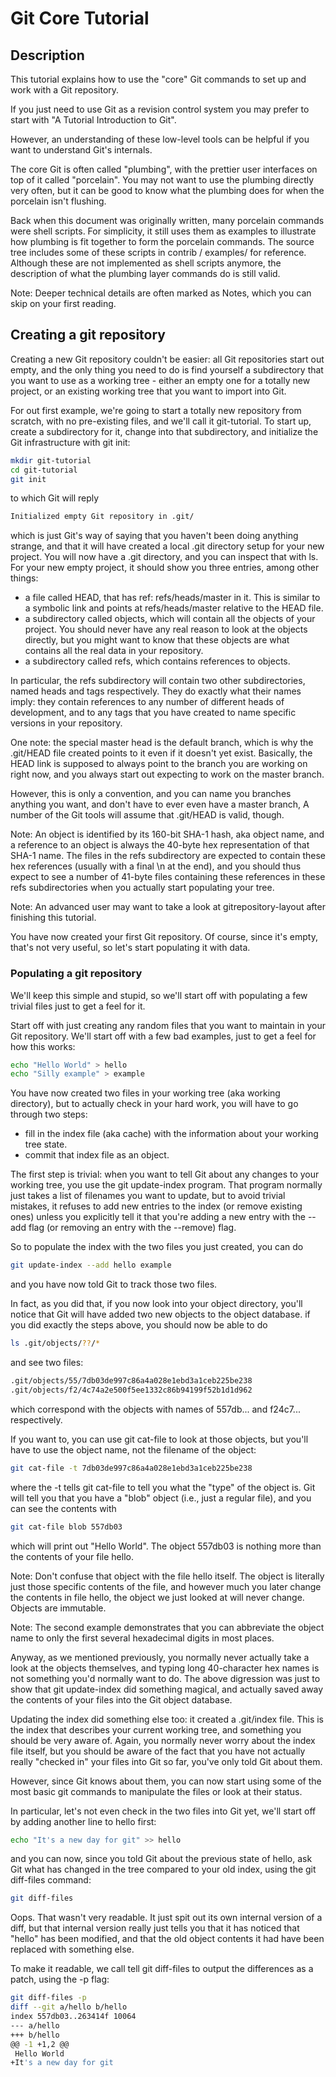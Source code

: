 # Git Core Tutorial

## Description

This tutorial explains how to use the "core" Git commands to set up and work with a Git repository.

If  you just need to use Git as a revision control system you may prefer to start with "A Tutorial Introduction to Git".

However, an understanding of these low-level tools can be helpful if you want to understand Git's internals.

The core Git is often called "plumbing", with the prettier user interfaces on top of it called  "porcelain". You may not want to use the plumbing directly very often, but it can be good to know what the plumbing does for when the porcelain isn't flushing.

Back when this document was originally written, many porcelain commands were shell scripts. For simplicity, it still uses them as examples to illustrate how plumbing is fit together to form the porcelain commands. The source tree includes some of these scripts in contrib / examples/ for reference. Although these are not implemented as shell scripts anymore, the description of what the plumbing layer commands do is still valid.

Note: Deeper technical details are often marked as Notes, which you can skip on your first reading.

## Creating a git repository

Creating a new Git repository couldn't be easier: all Git repositories start out empty, and the only thing you need to do is find yourself a subdirectory that you want to use as a working tree - either an empty one for a totally new project, or an existing working tree that you want to import into Git.

For out first example, we're going to start a totally new repository from scratch, with no pre-existing files, and we'll call it git-tutorial. To start up, create a subdirectory for it, change into that subdirectory, and initialize the Git infrastructure with git init:

```bash
mkdir git-tutorial
cd git-tutorial
git init
```

to which Git will reply

```bash
Initialized empty Git repository in .git/
```

which is just Git's way of saying that you haven't been doing anything strange, and that it will have created a local .git directory setup for your new project. You will now have a .git directory, and you can inspect that with ls. For your new empty project, it should show you three entries, among other things:

- a file called HEAD, that has ref: refs/heads/master in it. This is similar to a symbolic link and points at refs/heads/master relative to the HEAD file.
- a subdirectory called objects, which will contain all the objects of your project. You should never have any real reason to look at the objects directly, but you might want to know that these objects are what contains all the real data in your repository.
- a subdirectory called refs, which contains references to objects.

In particular, the refs subdirectory will contain two other subdirectories, named heads and tags respectively. They do exactly what their names imply: they contain references to any number of different heads of development, and to any tags that you have created to name specific versions in your repository.

One note: the special master head is the default branch, which is why the .git/HEAD file created points to it even if it doesn't yet exist. Basically, the HEAD link is supposed to always point to the branch you are working on right now, and you always start out expecting to work on the master branch.

However, this is only a convention, and you can name you branches anything you want, and don't have to ever even have a master branch, A number of the Git tools will assume that  .git/HEAD is valid, though.

Note: An object is identified by its 160-bit SHA-1 hash, aka object name, and a reference to an object is always the 40-byte hex representation of that SHA-1 name. The files in the refs subdirectory are expected to contain these hex references (usually with a final \n at the end), and you should thus expect to see a number of 41-byte files containing these references in these refs subdirectories when you actually start populating your tree.

Note: An advanced user may want to take a look at gitrepository-layout after finishing this tutorial.

You have now created your first Git repository. Of course, since it's empty, that's not very useful, so let's start populating it with data.

### Populating a git repository

We'll keep this simple and stupid, so we'll start off with populating a few trivial files just to get a feel for it.

Start off with just creating any random files that you want to maintain in your Git repository. We'll start off with a few bad examples, just to get a feel for how this works:

```bash
echo "Hello World" > hello
echo "Silly example" > example
```

You have now created two files in your working tree (aka working directory), but to actually check in your hard work, you will have to go through two steps:

- fill in the index file (aka cache) with the information about your working tree state.
- commit that index file as an object.

The first step is trivial: when you want to tell Git about any changes to your working tree, you use the git update-index program. That program normally just takes a list of filenames you want to update, but to avoid trivial mistakes, it refuses to add new entries to the index (or remove existing ones) unless you explicitly tell it that you're adding a new entry with the --add flag (or removing an entry with the --remove) flag.

So to populate the index with the two files you just created, you can do 

```bash
git update-index --add hello example
```

and you have now told Git to track those two files.

In fact, as you did that, if you now look into your object directory, you'll notice that Git will have added two new objects to the object database. if you did exactly the steps above, you should now be able to do

```bash
ls .git/objects/??/*
```

and see two files:

```bash
.git/objects/55/7db03de997c86a4a028e1ebd3a1ceb225be238
.git/objects/f2/4c74a2e500f5ee1332c86b94199f52b1d1d962
```

which correspond with the objects with names of 557db... and f24c7... respectively.

If you want to, you can use git cat-file to look at those objects, but you'll have to use the object name, not the filename of the object:

```bash
git cat-file -t 7db03de997c86a4a028e1ebd3a1ceb225be238
```

where the -t tells git cat-file to tell you what the "type" of the object is. Git will tell you that you have a "blob" object (i.e., just a regular file), and you can see the contents with

```bash
git cat-file blob 557db03
```

which will print out "Hello World". The object 557db03 is nothing more than the contents of your file hello.

Note: Don't confuse that object with the file hello itself. The object is literally just those specific contents of the file, and however much you later change the contents in file hello, the object we just looked at will never change. Objects are immutable.

Note: The second example demonstrates that you can abbreviate the object name to only the first several hexadecimal digits in most places.

Anyway, as we mentioned previously, you normally never actually take a look at the objects themselves, and typing long 40-character hex names is not something you'd normally want to do. The above digression was just to show that git update-index did something magical, and actually saved away the contents of your files into the Git object database.

Updating the index did something else too: it created a .git/index file. This is the index that describes your current working tree, and something you should be very aware of. Again, you normally never worry about the index file itself, but you should be aware of the fact that you have not actually really "checked in" your files into Git so far, you've only told Git about them.

However, since Git knows about them, you can now start using some of the most basic git commands to manipulate the files or look at their status.

In particular, let's not even check in the two files into Git yet, we'll start off by adding another line to hello first: 

```bash
echo "It's a new day for git" >> hello
```

and you can now, since you told Git about the previous state of hello, ask Git what has changed in the tree compared to your old index, using the git diff-files command:

```bash
git diff-files
```

Oops. That wasn't very readable. It just spit out its own internal version of a diff, but that internal version really just tells you that it has noticed that "hello" has been modified, and that the old object contents it had have been replaced with something else.

To make it readable, we call tell git diff-files to output the differences as a patch, using the -p flag:

```bash
git diff-files -p
diff --git a/hello b/hello
index 557db03..263414f 10064
--- a/hello
+++ b/hello
@@ -1 +1,2 @@
 Hello World
+It's a new day for git
```

